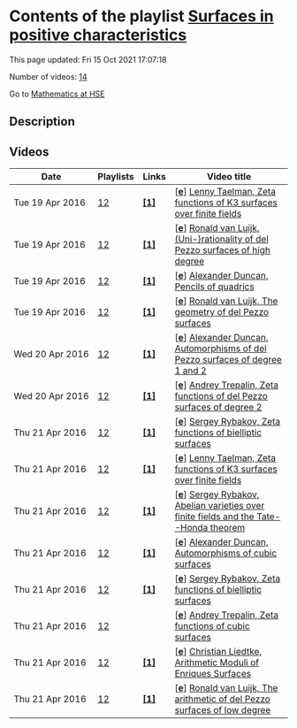 # Contents of the playlist [Surfaces in positive characteristics](https://www.youtube.com/playlist?list=PLq3E5oubNNoCT2FBQNUhFcKfOkIU9kqxi)

This page updated: Fri 15 Oct 2021 17:07:18

Number of videos: [14](#videos)

Go to [Mathematics at HSE](../README.md)

## Description



## Videos

|Date|Playlists|Links|Video title|
|---|---|---|---|
| Tue&nbsp;19&nbsp;Apr&nbsp;2016 | [12](../playlists/12 "Surfaces in positive characteristics") | [**[1]**](https://www.youtube.com/editor) | [[**e**](https://studio.youtube.com/video/ZXk56dCd2sY/edit "Edit")] [Lenny Taelman, Zeta functions of K3 surfaces over finite fields](https://www.youtube.com/watch?v=ZXk56dCd2sY&list=PLq3E5oubNNoCT2FBQNUhFcKfOkIU9kqxi "Этот ролик обработан в Видеоредакторе YouTube (https://www.youtube.com/editor)") |
| Tue&nbsp;19&nbsp;Apr&nbsp;2016 | [12](../playlists/12 "Surfaces in positive characteristics") | [**[1]**](https://www.youtube.com/editor) | [[**e**](https://studio.youtube.com/video/x2qPijdGLWM/edit "Edit")] [Ronald van Luijk, (Uni-)rationality of del Pezzo surfaces of high degree](https://www.youtube.com/watch?v=x2qPijdGLWM&list=PLq3E5oubNNoCT2FBQNUhFcKfOkIU9kqxi "Этот ролик обработан в Видеоредакторе YouTube (https://www.youtube.com/editor)") |
| Tue&nbsp;19&nbsp;Apr&nbsp;2016 | [12](../playlists/12 "Surfaces in positive characteristics") | [**[1]**](https://www.youtube.com/editor) | [[**e**](https://studio.youtube.com/video/WeBvgmgX4Ag/edit "Edit")] [Alexander Duncan, Pencils of quadrics](https://www.youtube.com/watch?v=WeBvgmgX4Ag&list=PLq3E5oubNNoCT2FBQNUhFcKfOkIU9kqxi "Этот ролик обработан в Видеоредакторе YouTube (https://www.youtube.com/editor)") |
| Tue&nbsp;19&nbsp;Apr&nbsp;2016 | [12](../playlists/12 "Surfaces in positive characteristics") | [**[1]**](https://www.youtube.com/editor) | [[**e**](https://studio.youtube.com/video/vRWP56T4ysQ/edit "Edit")] [Ronald van Luijk, The geometry of del Pezzo surfaces](https://www.youtube.com/watch?v=vRWP56T4ysQ&list=PLq3E5oubNNoCT2FBQNUhFcKfOkIU9kqxi "Этот ролик обработан в Видеоредакторе YouTube (https://www.youtube.com/editor)") |
| Wed&nbsp;20&nbsp;Apr&nbsp;2016 | [12](../playlists/12 "Surfaces in positive characteristics") | [**[1]**](https://www.youtube.com/editor) | [[**e**](https://studio.youtube.com/video/Eq5d1cOdotc/edit "Edit")] [Alexander Duncan, Automorphisms of del Pezzo surfaces of degree 1 and 2](https://www.youtube.com/watch?v=Eq5d1cOdotc&list=PLq3E5oubNNoCT2FBQNUhFcKfOkIU9kqxi "Этот ролик обработан в Видеоредакторе YouTube (https://www.youtube.com/editor)") |
| Wed&nbsp;20&nbsp;Apr&nbsp;2016 | [12](../playlists/12 "Surfaces in positive characteristics") | [**[1]**](https://www.youtube.com/editor) | [[**e**](https://studio.youtube.com/video/5OIVSKgJ71s/edit "Edit")] [Andrey Trepalin, Zeta functions of del Pezzo surfaces of degree 2](https://www.youtube.com/watch?v=5OIVSKgJ71s&list=PLq3E5oubNNoCT2FBQNUhFcKfOkIU9kqxi "Этот ролик обработан в Видеоредакторе YouTube (https://www.youtube.com/editor)") |
| Thu&nbsp;21&nbsp;Apr&nbsp;2016 | [12](../playlists/12 "Surfaces in positive characteristics") | [**[1]**](https://www.youtube.com/editor) | [[**e**](https://studio.youtube.com/video/QMj78MDCPKE/edit "Edit")] [Sergey Rybakov, Zeta functions of bielliptic surfaces](https://www.youtube.com/watch?v=QMj78MDCPKE&list=PLq3E5oubNNoCT2FBQNUhFcKfOkIU9kqxi "Этот ролик обработан в Видеоредакторе YouTube (https://www.youtube.com/editor)") |
| Thu&nbsp;21&nbsp;Apr&nbsp;2016 | [12](../playlists/12 "Surfaces in positive characteristics") | [**[1]**](https://www.youtube.com/editor) | [[**e**](https://studio.youtube.com/video/HNyYhhkwyHI/edit "Edit")] [Lenny Taelman, Zeta functions of K3 surfaces over finite fields](https://www.youtube.com/watch?v=HNyYhhkwyHI&list=PLq3E5oubNNoCT2FBQNUhFcKfOkIU9kqxi "Этот ролик обработан в Видеоредакторе YouTube (https://www.youtube.com/editor)") |
| Thu&nbsp;21&nbsp;Apr&nbsp;2016 | [12](../playlists/12 "Surfaces in positive characteristics") | [**[1]**](https://www.youtube.com/editor) | [[**e**](https://studio.youtube.com/video/-YlHHe2mA6g/edit "Edit")] [Sergey Rybakov, Abelian varieties over finite fields and the Tate--Honda theorem](https://www.youtube.com/watch?v=-YlHHe2mA6g&list=PLq3E5oubNNoCT2FBQNUhFcKfOkIU9kqxi "Этот ролик обработан в Видеоредакторе YouTube (https://www.youtube.com/editor)") |
| Thu&nbsp;21&nbsp;Apr&nbsp;2016 | [12](../playlists/12 "Surfaces in positive characteristics") | [**[1]**](https://www.youtube.com/editor) | [[**e**](https://studio.youtube.com/video/JrZ6LTxamTE/edit "Edit")] [Alexander Duncan, Automorphisms of cubic surfaces](https://www.youtube.com/watch?v=JrZ6LTxamTE&list=PLq3E5oubNNoCT2FBQNUhFcKfOkIU9kqxi "Этот ролик обработан в Видеоредакторе YouTube (https://www.youtube.com/editor)") |
| Thu&nbsp;21&nbsp;Apr&nbsp;2016 | [12](../playlists/12 "Surfaces in positive characteristics") | [**[1]**](https://www.youtube.com/editor) | [[**e**](https://studio.youtube.com/video/GHUkr76Ezho/edit "Edit")] [Sergey Rybakov, Zeta functions of bielliptic surfaces](https://www.youtube.com/watch?v=GHUkr76Ezho&list=PLq3E5oubNNoCT2FBQNUhFcKfOkIU9kqxi "Этот ролик обработан в Видеоредакторе YouTube (https://www.youtube.com/editor)") |
| Thu&nbsp;21&nbsp;Apr&nbsp;2016 | [12](../playlists/12 "Surfaces in positive characteristics") |  | [[**e**](https://studio.youtube.com/video/1RzVWB2IcTE/edit "Edit")] [Andrey Trepalin, Zeta functions of cubic surfaces](https://www.youtube.com/watch?v=1RzVWB2IcTE&list=PLq3E5oubNNoCT2FBQNUhFcKfOkIU9kqxi) |
| Thu&nbsp;21&nbsp;Apr&nbsp;2016 | [12](../playlists/12 "Surfaces in positive characteristics") | [**[1]**](https://www.youtube.com/editor) | [[**e**](https://studio.youtube.com/video/uXjyWYxNVPg/edit "Edit")] [Christian Liedtke, Arithmetic Moduli of Enriques Surfaces](https://www.youtube.com/watch?v=uXjyWYxNVPg&list=PLq3E5oubNNoCT2FBQNUhFcKfOkIU9kqxi "Этот ролик обработан в Видеоредакторе YouTube (https://www.youtube.com/editor)") |
| Thu&nbsp;21&nbsp;Apr&nbsp;2016 | [12](../playlists/12 "Surfaces in positive characteristics") | [**[1]**](https://www.youtube.com/editor) | [[**e**](https://studio.youtube.com/video/Z4s0U9Ptinc/edit "Edit")] [Ronald van Luijk, The arithmetic of del Pezzo surfaces of low degree](https://www.youtube.com/watch?v=Z4s0U9Ptinc&list=PLq3E5oubNNoCT2FBQNUhFcKfOkIU9kqxi "Этот ролик обработан в Видеоредакторе YouTube (https://www.youtube.com/editor)") |
